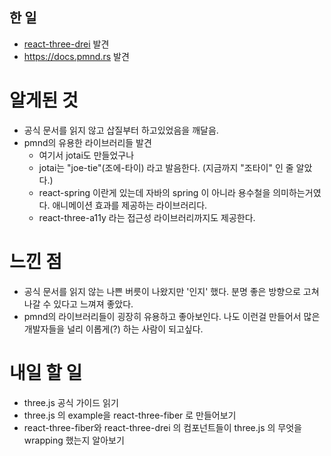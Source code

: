 ## 한 일

- [react-three-drei](https://github.com/pmndrs/drei) 발견
- https://docs.pmnd.rs 발견

# 알게된 것

- 공식 문서를 읽지 않고 삽질부터 하고있었음을 깨달음.
- pmnd의 유용한 라이브러리들 발견
  - 여기서 jotai도 만들었구나
  - jotai는 "joe-tie"(조에-타이) 라고 발음한다. (지금까지 "조타이" 인 줄 알았다.)
  - react-spring 이란게 있는데 자바의 spring 이 아니라 용수철을 의미하는거였다. 애니메이션 효과를 제공하는 라이브러리다.
  - react-three-a11y 라는 접근성 라이브러리까지도 제공한다.

# 느낀 점

- 공식 문서를 읽지 않는 나쁜 버릇이 나왔지만 '인지' 했다. 분명 좋은 방향으로 고쳐나갈 수 있다고 느껴져 좋았다.
- pmnd의 라이브러리들이 굉장히 유용하고 좋아보인다. 나도 이런걸 만들어서 많은 개발자들을 널리 이롭게(?) 하는 사람이 되고싶다.

# 내일 할 일

- three.js 공식 가이드 읽기
- three.js 의 example을 react-three-fiber 로 만들어보기
- react-three-fiber와 react-three-drei 의 컴포넌트들이 three.js 의 무엇을 wrapping 했는지 알아보기
